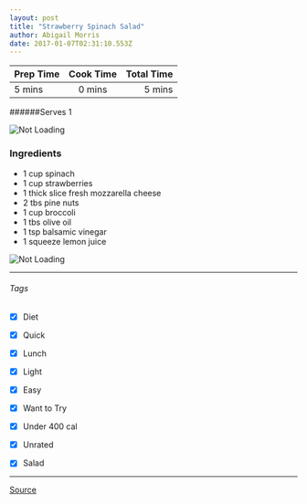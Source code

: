 ```yaml
---
layout: post
title: "Strawberry Spinach Salad"
author: Abigail Morris
date: 2017-01-07T02:31:10.553Z
---
```


| Prep Time  | Cook Time    | Total Time  |
| ---------- |:------------:| -----------:|
| 5 mins    | 0 mins      | 5 mins     |


######Serves 1

![Not Loading](http://i.imgur.com/cZg4jKbl.png)

### Ingredients

* 1 cup spinach
* 1 cup strawberries
* 1 thick slice fresh mozzarella cheese
* 2 tbs pine nuts
* 1 cup broccoli
* 1 tbs olive oil
* 1 tsp balsamic vinegar
* 1 squeeze lemon juice

![Not Loading](http://i.imgur.com/91LtPBEl.png)

---

###### Tags
- [x] Diet
- [x] Quick
- [x] Lunch
- [x] Light
- [x] Easy
- [x] Want to Try
- [x] Under 400 cal
- [x] Unrated
- [x] Salad


---

[Source](http://greatist.com/health/35-quick-and-healthy-low-calorie-lunches)


